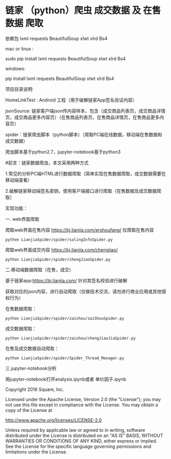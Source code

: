 # 链家 （python）爬虫  成交数据 及 在售数据 爬取

依赖包 lxml requests BeautifulSoup xlwt xlrd Bs4

mac or linux :

sudo pip install lxml requests BeautifulSoup xlwt xlrd Bs4

windows:

pip install lxml requests BeautifulSoup xlwt xlrd Bs4

项目目录说明:

HomeLinkTest : Android 工程（用于破解链家App签名验证内容）

jsonSource: 链家客户端json传内容样本，包含（成交商品列表页，成交商品详情页，成交商品更多内容页）（在售商品列表页，在售商品详情页，在售商品更多内容页）

spider：链家爬虫脚本（python脚本）（爬取PC端在线数据，移动端在售数据和成交数据）

爬虫脚本基于python2.7，jupyter-notebook基于python3

#前言：链家数据爬虫，本文采用两种方式

1.常见的分析PC端HTML进行数据爬取（简单实现在售数据爬取，成交数据需要在移动端查看）

2.破解链家移动端签名密钥，使用客户端接口进行爬取（在售数据及成交数据爬取）

实现功能：

一. web界面爬取

爬取web界面在售内容 https://bj.lianjia.com/ershoufang/ 仅爬取在售内容

```
python LianjiaSpider/spider/salingInfoSpider.py

```

爬取web界面成交内容 https://bj.lianjia.com/chengjiao/

```
python LianjiaSpider/spider/chengJiaoSpider.py

```

二.移动端数据爬取（在售，成交）

基于链家app:https://bj.lianjia.com/ 针对其签名校验进行破解

获取对应的json内容，进行自动爬取（仅做技术交流，请勿进行商业应用或其他侵权行为）

在售数据爬取：
```
python LianjiaSpider/spider/zaishou/zaiShouSpider.py
```
成交数据爬取：
```
python LianjiaSpider/spider/zaishou/chengJiaoJiaSpider.py
```


在售及成交数据自动爬取：
```
python LianjiaSpider/spider/Spider_Thread_Manager.py
```

三.jupyter-notebook分析

用jupyter-notebook打开analysis.ipynb或者 单价因子.ipynb

Copyright 2016 Square, Inc.

Licensed under the Apache License, Version 2.0 (the "License");
you may not use this file except in compliance with the License.
You may obtain a copy of the License at

   http://www.apache.org/licenses/LICENSE-2.0

Unless required by applicable law or agreed to in writing, software
distributed under the License is distributed on an "AS IS" BASIS,
WITHOUT WARRANTIES OR CONDITIONS OF ANY KIND, either express or implied.
See the License for the specific language governing permissions and
limitations under the License.
